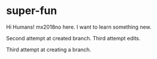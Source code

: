 # super-fun

Hi Humans!
mx2018no here. I want to learn something new.

Second attempt at created branch.  Third attempt edits.

Third attempt at creating a branch.
